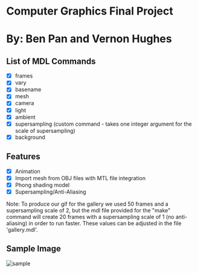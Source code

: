 # Computer Graphics Final Project
# By: Ben Pan and Vernon Hughes

## List of MDL Commands
- [X] frames
- [X] vary
- [X] basename
- [X] mesh
- [X] camera
- [X] light
- [X] ambient
- [X] supersampling (custom command - takes one integer argument for the scale of supersampling)
- [X] background

## Features
- [X] Animation
- [X] Import mesh from OBJ files with MTL file integration
- [X] Phong shading model
- [X] Supersampling/Anti-Aliasing

Note: To produce our gif for the gallery we used 50 frames and a supersampling scale
of 2, but the mdl file provided for the "make" command will create 20 frames
with a supersampling scale of 1 (no anti-aliasing) in order to run faster. These values
can be adjusted in the file 'gallery.mdl'.

## Sample Image
![sample](https://github.com/YBenPan/Graphics-Final-Project/assets/25336089/831ebbae-d924-4e06-bbbe-595e611a1e65)
